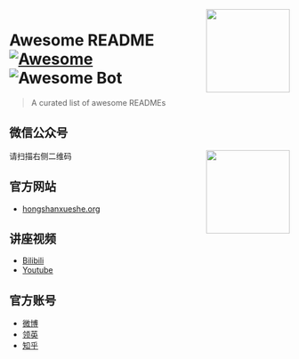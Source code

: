 <img src="https://redwoodedu.github.io/assets/logo.jpeg" align="right" width="150" height="150"/>

# Awesome README [![Awesome](https://cdn.rawgit.com/sindresorhus/awesome/d7305f38d29fed78fa85652e3a63e154dd8e8829/media/badge.svg)](https://github.com/sindresorhus/awesome#readme) ![Awesome Bot](https://github.com/redwoodedu/awesome-redwood-academy/workflows/Awesome%20Bot%20CI/badge.svg)
> A curated list of awesome READMEs

## 微信公众号
<img src="https://redwoodedu.github.io/assets/qr_wechat_public_account.jpg" align="right" width="150" height="150"/>
请扫描右侧二维码

## 官方网站
- [hongshanxueshe.org](https://hongshanxueshe.org)

## 讲座视频
- [Bilibili](https://space.bilibili.com/235756546)
- [Youtube](https://www.youtube.com/c/红杉学社)

## 官方账号
- [微博](https://weibo.com/u/7514671133)
- [领英](https://www.linkedin.com/company/%E7%BA%A2%E6%9D%89%E5%AD%A6%E7%A4%BE-redwood-academy)
- [知乎](https://www.zhihu.com/org/hong-shan-xue-she)
